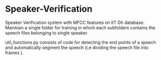 # Speaker-Verification
Speaker Verification system with MFCC features on IIT Dh database.
Maintiain a single folder for training in which each subfolders contains the speech files belonging to single speaker.

util_functions.py consists of code for detecting the end points of a speech and automatically segment the speech (i,e dividing the speech file into frames ).
